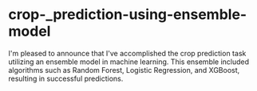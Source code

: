 # crop-_prediction-using-ensemble-model
I'm pleased to announce that I've accomplished the crop prediction task utilizing an ensemble model in machine learning. This ensemble included algorithms such as Random Forest, Logistic Regression, and XGBoost, resulting in successful predictions.
